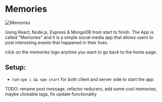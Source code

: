 # Memories

![Memories](https://i.ibb.co/7CmVbCW/image.png)

Using React, Node.js, Express & MongoDB from start to finish. The App is called "Memories" and it is a simple social media app that allows users to post interesting events that happened in their lives.

click on the memories logo anytime you want to go back to the home page.


## Setup:
- run ```npm i && npm start``` for both client and server side to start the app

TODO: rename post message, refactor reducers, add some cool memories, maybe clickable tags, fix update functionality



